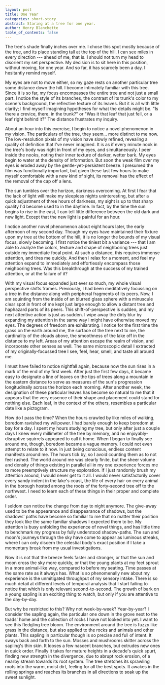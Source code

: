 ```yaml
---
layout: post
title: One Year
categories: short-story
abstract: Staring at a tree for one year.
author: Henry Blanchette
table_of_contents: false
---
```


The tree's shade finally inches over me. I chose this spot mostly because of the
tree, and its place standing tall at the top of the hill. I can see miles in
every direction --- ahead of me, that is. I should not turn my head to disorient
my set perspective. My decision is to sit here in this position, without moving,
for one year. And so far, it has scarcely been a day. I hesitantly remind
myself.

My eyes are not to move either, so my gaze rests on another particular tree some
distance down the hill. I become intimately familiar with this tree. Since it is
so far, my focus encompasses the entire tree and not just a small part. I notice
the style of its branches, the contrast of its trunk's color to my scene's
background, the reflective texture of its leaves. But it is all with little
clarity; I find myself imagining hypotheses for what the details might be. "Is
there a crevice, there, in the trunk?" or "Was it that leaf that just fell, or a
leaf right behind it?" The distance frustrates my inquiry.

About an hour into this exercise, I begin to notice a novel phenomenon in my
vision. The particulars of the tree, they seem... more distinct to me now. The
low-resolution pixels of my vision have slowly refined, revealing a quality of
definition that I've never imagined. It is as if every minute nook in the tree's
body was right in front of my eyes, and simultaneously. I peer inside the nooks,
noting their inner texture of darker, wetter bark. My eyes begin to water at the
density of information. But soon the weak film over my eyes is eroded away by
the gentle-yet-persistent breeze. I presumed the film was functionally
important, but given these last few hours to make myself comfortable with a new
kind of sight, its removal has the effect of the removal of the cap off a lens.

The sun tumbles over the horizon, darkness overcoming. At first I fear that the
lack of light will make my sleepless nights uninteresting, but after a quick
adjustment of three hours of darkness, my sight is up to that sharp quality I'd
become used to in the daytime. In fact, by the time the sun begins to rise in
the east, I can tell little difference between the old dark and new light.
Except that the new light is painful for an hour.

I notice another novel phenomenon about eight hours later, the early afternoon
of my second day. Though my eyes have maintained their fixture upon my tree at
the bottom of the hill, it is no longer the bounds of my visual focus, slowly
becoming. I first notice the tiniest bit a variance --- that I am able to
analyze the colors, texture and shape of neighboring trees just outside my
immediate focal point. At such a distance, this requires immense attention, and
tires me quickly. And then I relax for a moment, and feel my attention expand to
immediately and effortlessly encompass those neighboring trees. Was this
breakthrough at the success of my trained attention, or at the failure of it?

With my visual focus expanded just ever so much, my whole visual perspective
shifts frames. Previously, I had been meditatively focussing on a tree in the
distance along with peripheral fragments of its peers. Now, I am squinting from
the inside of an blurred glass sphere with a minuscule clear spot in front of me
kept just large enough to allow a distant tree and haphazard parts of its peers.
This shift-of-perspective is sudden, and my next attentive action is just as
sudden. I wipe away the dirty blur by expanding my attention in the same way I
might have otherwise moved my eyes. The degrees of freedom are exhilarating. I
notice for the first time the grass on the earth around me, the surface of the
tree next to me, the cardinality of the clouds above, the smoothness of the lake
off in the distance to my left. Areas of my attention escape the realm of
vision, and incorporate other senses as well. The same microscopic detail I
extracted of my originally-focussed tree I see, feel, hear, smell, and taste all
around me.

I must have failed to notice nightfall again, because now the sun rises in a
mark of the end of my first week. After just the first few days, it became easy
to designate a line of leaves on the tips of trees along a mountain in the
eastern distance to serve as measures of the sun's progression longitudinally
across the horizon each morning. After another week, the designation of these
particular leaves has become so natural to me that it appears that the very
essence of their shape and placement could stand for nothing else. Each leaf, in
the context of the others, resembles a particular date like a pictogram.

How do I pass the time? When the hours crawled by like miles of walking, boredom
ravished my willpower. I had barely enough to keep boredom at bay for a day. I
spent my hours studying my tree, but only after just a couple days I knew every
millimeter of the tree by memory, and no enjoyably-disruptive squirrels appeared
to call it home. When I began to finally see around me, though, boredom became a
vague memory. I could not even attempt to relate to it now. In just being
conscious, endless content manifests around me. The hours tick by, so I avoid
counting them as to not feel rushed. The world around me was clearly finite, but
the sheer volume and density of things existing in parallel all in my one
experience forces me to more preemptively structure my exploration. If I just
randomly brush my attention around, I would never get to it all. I would never
satisfactorily cover every sandy indent in the lake's coast, the life of every
hair on every animal in the borough hosted among the roots of the forty-second
tree off to the northwest. I need to learn each of these things in their proper
and complete order.

I seldom can notice the change from day to night anymore. The give-away used to
be the appearance and disappearance of shadows, but the shadows' paths have
become so familiar to me that no matter their position they look like the same
familiar shadows I expected them to be. My attention is busy unfolding the
experience of novel things, and has little time to benchmark my progress by
fully understood shadow-paths. The sun and moon's journeys through the sky have
come to appear as luminous streaks, where I can only discern the celestial
body's exact position if I take a momentary break from my usual investigations.

Now it is not that the breeze feels faster and stronger, or that the sun and
moon cross the sky more quickly, or that the young plants at my feet sprout in a
more animal-like way, compared to before my seating. Time passes at the same
rate as it always has. What is so phenomenally new about my experience is the
unmitigated throughput of my sensory intake. There is so much detail at
different levels of temporal analysis that I start failing to notice that which
is only relevant second-to-second. The growth of bark on a young sapling is an
exciting thing to watch, but only if you are attentive to the day-by-day.

But why be restricted to this? Why not week-by-week? Year-by-year? I consider
the sapling again, the particular one down in the grove next to the toads' home
and the collection of rocks I have not looked into yet. I want to see this
fledgling tree bloom. The environment around the tree is fuzzy like grass in the
distance, but also applied to the rocks and animals and other plants. This
sapling in particular though is so precise and full of intent. It sways back and
forth to the sun. Mosses and mushrooms skitter across the sapling's thin skin.
It looses a few nascent branches, but extrudes new ones in quick order. Finally
it takes for mature heights in a decade's quick spurt, finding new strength in
the divergence, due to abrupt rock erosion, of a nearby stream towards its root
system. The tree stretches its sprawling roots into the warm, moist dirt,
feeling for all the best spots. It awakes in the rolling springs and reaches its
branches in all directions to soak up the sweet sunlight.
